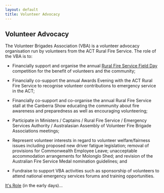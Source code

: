 ```yaml
---
layout: default
title: Volunteer Advocacy
---
```


## Volunteer Advocacy

The Volunteer Brigades Association (VBA) is a volunteer advocacy
organisation run by volunteers from the ACT Rural Fire Service. The
role of the VBA is to:


* Financially support and organise the annual [Rural Fire Service Field Day](http://www.firebreak.com.au/field-days.html) competition for the benefit of volunteers and the community;

* Financially co-support the annual Awards
  Evening with the ACT Rural Fire Service to recognise
  volunteer contributions to emergency service in the ACT;

* Financially co-support and co-organise the annual Rural
  Fire Service stall at the Canberra Show educating the
  community about fire awareness and preparedness as well as
  encouraging volunteering;

* Participate in Ministers / Captains / Rural Fire Service /
  Emergency Services Authority / Australasian Assembly of
  Volunteer Fire Brigade Associations meetings;

* Represent volunteer interests in regard to volunteer
  welfare/fairness issues including proposed new driver fatigue
  legislation; removal of provisions for Commonwealth Employee
  Leave; unacceptable accommodation arrangements for Molonglo
  Shed; and revision of the Australian Fire Service Medal
  nomination guidelines; and

* Fundraise to support VBA activities such as sponsorship of
  volunteers to attend national emergency services forums and
  training opportunities.

[It's Role](assoc.html) (in the early days)...